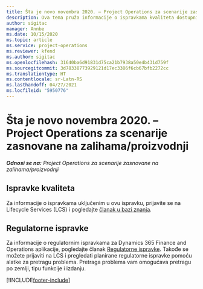 ```yaml
---
title: Šta je novo novembra 2020. – Project Operations za scenarije zasnovane na zalihama/proizvodnji
description: Ova tema pruža informacije o ispravkama kvaliteta dostupnim u izdanju usluge Project Operations za novembar 2020. za scenarije zasnovane na proizvodnji.
author: sigitac
manager: Annbe
ms.date: 10/15/2020
ms.topic: article
ms.service: project-operations
ms.reviewer: kfend
ms.author: sigitac
ms.openlocfilehash: 31640ba6d91831d75ca21b7938a50e4b431d759f
ms.sourcegitcommit: 3d78338773929121d17ec3386f6cb67bfb2272cc
ms.translationtype: HT
ms.contentlocale: sr-Latn-RS
ms.lasthandoff: 04/27/2021
ms.locfileid: "5950776"
---
```

# <a name="whats-new-november-2020---project-operations-for-stockedproduction-based-scenarios"></a>Šta je novo novembra 2020. – Project Operations za scenarije zasnovane na zalihama/proizvodnji

_**Odnosi se na:** Project Operations za scenarije zasnovane na zalihama/proizvodnji_

## <a name="quality-updates"></a>Ispravke kvaliteta

Za informacije o ispravkama uključenim u ovu ispravku, prijavite se na Lifecycle Services (LCS) i pogledajte [članak u bazi znanja](https://fix.lcs.dynamics.com/Issue/Details?bugId=488609&amp;dbType=3&amp;qc=8251e8e1d5e2386de850599926c1adc3fec8e2ba25308036d22cdfe0a1c28fc7).

## <a name="regulatory-updates"></a>Regulatorne ispravke

Za informacije o regulatornim ispravkama za Dynamics 365 Finance and Operations aplikacije, pogledajte članak [Regulatorne ispravke](/dynamics365/finance/localizations/regulatory-updates). Takođe se možete prijaviti na LCS i pregledati planirane regulatorne ispravke pomoću alatke za pretragu problema. Pretraga problema vam omogućava pretragu po zemlji, tipu funkcije i izdanju.


[!INCLUDE[footer-include](../../includes/footer-banner.md)]